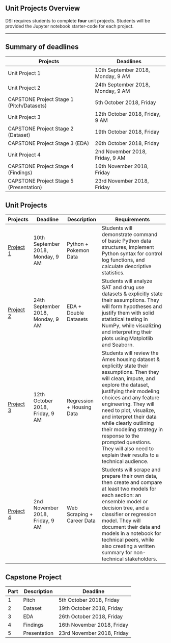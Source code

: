 <a id="overview"></a>
## Unit Projects Overview
DSI requires students to complete **four** unit projects. Students will be provided the Jupyter notebook starter-code for each project. 

---

## Summary of deadlines
Projects  | Deadlines |
--------- | ---------------------------- |
|Unit Project 1 |	10th September 2018, Monday, 9 AM|
|Unit Project 2 |	24th September 2018, Monday, 9 AM|
|CAPSTONE Project Stage 1 (Pitch/Datasets) | 5th October 2018, Friday|
|Unit Project 3 |	12th October 2018, Friday, 9 AM|
|CAPSTONE Project Stage 2 (Dataset) |	19th October 2018, Friday|
|CAPSTONE Project Stage 3 (EDA) | 26th October 2018, Friday|
|Unit Project 4 | 2nd November 2018, Friday, 9 AM|
|CAPSTONE Project Stage 4 (Findings)| 16th November 2018, Friday|
|CAPSTONE Project Stage 5 (Presentation) | 23rd November 2018, Friday|

## Unit Projects
Projects  | Deadline | Description | Requirements |
--------- | ---------------------------- | ----------- | ------------ | 
[Project 1][project01] |10th September 2018, Monday, 9 AM|Python + Pokemon Data|Students will demonstrate command of basic Python data structures, implement Python syntax for control log functions, and calculate descriptive statistics.|
[Project 2][project02] |24th September 2018, Monday, 9 AM|EDA + Double Datasets|Students will analyze SAT and drug use datasets & explicitly state their assumptions. They will form hypotheses and justify them with solid statistical testing in NumPy, while visualizing and interpreting their plots using Matplotlib and Seaborn.|
[Project 3][project03] |12th October 2018, Friday, 9 AM|Regression + Housing Data|Students will review the Ames housing dataset & explicitly state their assumptions. Then they will clean, impute, and explore the dataset, justifying their modeling choices and any feature engineering. They will need to plot, visualize, and interpret their data while clearly outlining their modeling strategy in response to the prompted questions. They will also need to explain their results to a technical audience.|
[Project 4][project04] |2nd November 2018, Friday, 9 AM|Web Scraping + Career Data|Students will scrape and prepare their own data, then create and compare at least two models for each section: an ensemble model or decision tree, and a classifier or regression model. They will document their data and models in a notebook for technical peers, while also creating a written summary for non-technical stakeholders. |

## Capstone Project

Part      |  Description                   | Deadline | 
--------- | ---------------------------- | ----------- | 
1         | Pitch                        | 5th October 2018, Friday
2         | Dataset							| 19th October 2018, Friday
3         | EDA								| 26th October 2018, Friday
4         | Findings						| 16th November 2018, Friday
5         | Presentation					| 23rd November 2018, Friday


[project01]: https://git.generalassemb.ly/dsi-sg-05/projects
[project02]: https://git.generalassemb.ly/dsi-sg-05/projects
[project03]: https://git.generalassemb.ly/dsi-sg-05/projects
[project04]: https://git.generalassemb.ly/dsi-sg-05/projects
